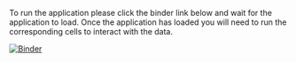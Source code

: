 To run the application please click the binder link below and wait for the application to load.
Once the application has loaded you will need to run the corresponding cells to interact with the data. 

[![Binder](https://mybinder.org/badge_logo.svg)](https://mybinder.org/v2/gh/georgerdavis/CS964/HEAD?labpath=C964.ipynb)